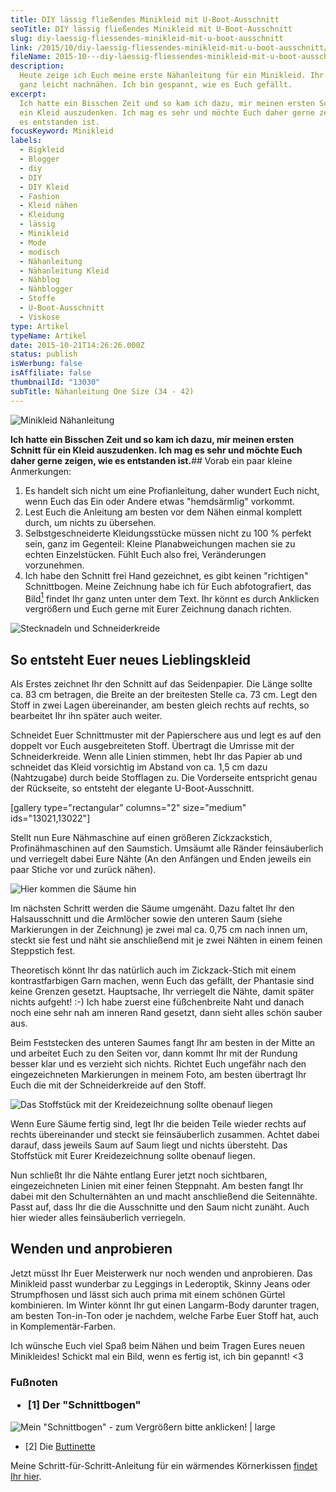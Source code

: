 ```yaml
---
title: DIY lässig fließendes Minikleid mit U-Boot-Ausschnitt
seoTitle: DIY lässig fließendes Minikleid mit U-Boot-Ausschnitt
slug: diy-laessig-fliessendes-minikleid-mit-u-boot-ausschnitt
link: /2015/10/diy-laessig-fliessendes-minikleid-mit-u-boot-ausschnitt/
fileName: 2015-10---diy-laessig-fliessendes-minikleid-mit-u-boot-ausschnitt.md
description:
  Heute zeige ich Euch meine erste Nähanleitung für ein Minikleid. Ihr könnt es
  ganz leicht nachnähen. Ich bin gespannt, wie es Euch gefällt.
excerpt:
  Ich hatte ein Bisschen Zeit und so kam ich dazu, mir meinen ersten Schnitt für
  ein Kleid auszudenken. Ich mag es sehr und möchte Euch daher gerne zeigen, wie
  es entstanden ist.
focusKeyword: Minikleid
labels:
  - Bigkleid
  - Blogger
  - diy
  - DIY
  - DIY Kleid
  - Fashion
  - Kleid nähen
  - Kleidung
  - lässig
  - Minikleid
  - Mode
  - modisch
  - Nähanleitung
  - Nähanleitung Kleid
  - Nähblog
  - Nähblogger
  - Stoffe
  - U-Boot-Ausschnitt
  - Viskose
type: Artikel
typeName: Artikel
date: 2015-10-21T14:26:26.000Z
status: publish
isWerbung: false
isAffiliate: false
thumbnailId: "13030"
subTitle: Nähanleitung One Size (34 - 42)
---
```


![Minikleid Nähanleitung](http://cardamonchai.com/wp-content/uploads/2015/10/Minikleid-Nähanleitung-19-2-640x1038.jpg "Minikleid Nähanleitung")

<strong>Ich hatte ein Bisschen Zeit und so kam ich dazu, mir meinen ersten
Schnitt für ein Kleid auszudenken. Ich mag es sehr und möchte Euch daher gerne
zeigen, wie es entstanden ist.</strong>## Vorab ein paar kleine
Anmerkungen:<ol><li>Es handelt sich nicht um eine Profianleitung, daher wundert
Euch nicht, wenn Euch das Ein oder Andere etwas "hemdsärmlig"
vorkommt.</li><li>Lest Euch die Anleitung am besten vor dem Nähen einmal
komplett durch, um nichts zu übersehen.</li><li>Selbstgeschneiderte
Kleidungsstücke müssen nicht zu 100 % perfekt sein, ganz im Gegenteil: Kleine
Planabweichungen machen sie zu echten Einzelstücken. Fühlt Euch also frei,
Veränderungen vorzunehmen.</li><li>Ich habe den Schnitt frei Hand gezeichnet, es
gibt keinen "richtigen" Schnittbogen. Meine Zeichnung habe ich für Euch
abfotografiert, das Bild<a href="#1"><sup>1</sup></a> findet Ihr ganz unten
unter dem Text. Ihr könnt es durch Anklicken vergrößern und Euch gerne mit Eurer
Zeichnung danach richten.</li></ol>

![Stecknadeln und Schneiderkreide](http://cardamonchai.com/wp-content/uploads/2015/10/22170621608_7ef814e580_z-640x427.jpg "Stecknadeln und Schneiderkreide")

## So entsteht Euer neues Lieblingskleid

Als Erstes zeichnet Ihr den Schnitt auf das Seidenpapier. Die Länge sollte ca.
83 cm betragen, die Breite an der breitesten Stelle ca. 73 cm. Legt den Stoff in
zwei Lagen übereinander, am besten gleich rechts auf rechts, so bearbeitet Ihr
ihn später auch weiter.

Schneidet Euer Schnittmuster mit der Papierschere aus und legt es auf den
doppelt vor Euch ausgebreiteten Stoff. Übertragt die Umrisse mit der
Schneiderkreide. Wenn alle Linien stimmen, hebt Ihr das Papier ab und schneidet
das Kleid vorsichtig im Abstand von ca. 1,5 cm dazu (Nahtzugabe) durch beide
Stofflagen zu. Die Vorderseite entspricht genau der Rückseite, so entsteht der
elegante U-Boot-Ausschnitt.

[gallery type="rectangular" columns="2" size="medium" ids="13021,13022"]

Stellt nun Eure Nähmaschine auf einen größeren Zickzackstich, Profinähmaschinen
auf den Saumstich. Umsäumt alle Ränder feinsäuberlich und verriegelt dabei Eure
Nähte (An den Anfängen und Enden jeweils ein paar Stiche vor und zurück nähen).

![Hier kommen die Säume hin](http://cardamonchai.com/wp-content/uploads/2015/10/21735559864_4129d12356_z-640x640.jpg '<a href="http://cardamonchai.com/wp-content/uploads/2015/10/21735559864_4129d12356_z.jpg"> </a> Hier kommen die Säume hin')

Im nächsten Schritt werden die Säume umgenäht. Dazu faltet Ihr den
Halsausschnitt und die Armlöcher sowie den unteren Saum (siehe Markierungen in
der Zeichnung) je zwei mal ca. 0,75 cm nach innen um, steckt sie fest und näht
sie anschließend mit je zwei Nähten in einem feinen Steppstich fest.

Theoretisch könnt Ihr das natürlich auch im Zickzack-Stich mit einem
kontrastfarbigen Garn machen, wenn Euch das gefällt, der Phantasie sind keine
Grenzen gesetzt. Hauptsache, Ihr verriegelt die Nähte, damit später nichts
aufgeht! :-) Ich habe zuerst eine füßchenbreite Naht und danach noch eine sehr
nah am inneren Rand gesetzt, dann sieht alles schön sauber aus.

Beim Feststecken des unteren Saumes fangt Ihr am besten in der Mitte an und
arbeitet Euch zu den Seiten vor, dann kommt Ihr mit der Rundung besser klar und
es verzieht sich nichts. Richtet Euch ungefähr nach den eingezeichneten
Markierungen in meinem Foto, am besten übertragt Ihr Euch die mit der
Schneiderkreide auf den Stoff.

![Das Stoffstück mit der Kreidezeichnung sollte obenauf liegen](http://cardamonchai.com/wp-content/uploads/2015/10/22369023911_661039e377_z-640x427.jpg "Das Stoffstück mit der Kreidezeichnung sollte obenauf liegen")

Wenn Eure Säume fertig sind, legt Ihr die beiden Teile wieder rechts auf rechts
übereinander und steckt sie feinsäuberlich zusammen. Achtet dabei darauf, dass
jeweils Saum auf Saum liegt und nichts übersteht. Das Stoffstück mit Eurer
Kreidezeichnung sollte obenauf liegen.

Nun schließt Ihr die Nähte entlang Eurer jetzt noch sichtbaren, eingezeichneten
Linien mit einer feinen Steppnaht. Am besten fangt Ihr dabei mit den
Schulternähten an und macht anschließend die Seitennähte. Passt auf, dass Ihr
die die Ausschnitte und den Saum nicht zunäht. Auch hier wieder alles
feinsäuberlich verriegeln.

## Wenden und anprobieren

Jetzt müsst Ihr Euer Meisterwerk nur noch wenden und anprobieren. Das Minikleid
passt wunderbar zu Leggings in Lederoptik, Skinny Jeans oder Strumpfhosen und
lässt sich auch prima mit einem schönen Gürtel kombinieren. Im Winter könnt Ihr
gut einen Langarm-Body darunter tragen, am besten Ton-in-Ton oder je nachdem,
welche Farbe Euer Stoff hat, auch in Komplementär-Farben.

Ich wünsche Euch viel Spaß beim Nähen und beim Tragen Eures neuen Minikleides!
Schickt mal ein Bild, wenn es fertig ist, ich bin gepannt! &lt;3

### Fußnoten<ul><li id="1">[1] Der "Schnittbogen"</li></ul>

![Mein "Schnittbogen" - zum Vergrößern bitte anklicken! | large](http://cardamonchai.com/wp-content/uploads/2015/10/Minikleid-Nähanleitung-17-800x800.jpg '<a href="http://cardamonchai.com/wp-content/uploads/2015/10/Minikleid-Nähanleitung-17.jpg"> </a> Mein "Schnittbogen" - zum Vergrößern bitte anklicken!')

<ul><li id="2">[2] Die <a href="https://basteln-de.buttinette.com/shop/start" target="_blank" rel="noopener">Buttinette</a></li></ul>

Meine Schritt-für-Schritt-Anleitung für ein wärmendes Körnerkissen
<a href="http://cardamonchai.com/2015/09/diy-koernerkissen-naehanleitung/">findet
Ihr hier</a>.
